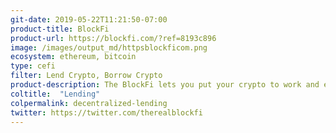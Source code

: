 ```yaml
---
git-date: 2019-05-22T11:21:50-07:00
product-title: BlockFi
product-url: https://blockfi.com/?ref=8193c896
image: /images/output_md/httpsblockficom.png
ecosystem: ethereum, bitcoin
type: cefi
filter: Lend Crypto, Borrow Crypto
product-description: The BlockFi lets you put your crypto to work and earn monthly interest payments in the asset-type that you deposit with BlockFi.
coltitle:  "Lending"
colpermalink: decentralized-lending
twitter: https://twitter.com/therealblockfi
---
```

